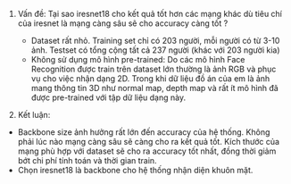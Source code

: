 1. Vấn đề: Tại sao iresnet18 cho kết quả tốt hơn các mạng khác dù tiêu chí của iresnet là mạng càng sâu sẽ cho accuracy càng tốt ?
    - Dataset rất nhỏ. Training set chỉ có 203 người, mỗi người có từ 3-10 ảnh. Testset có tổng cộng tất cả 237 người (khác với 203 người kia)
    - Không sử dụng mô hình pre-trained: Do các mô hình Face Recognition được train trên dataset lớn thường là ảnh RGB và phục vụ cho việc nhận dạng 2D. Trong khi dữ liệu đồ án của em là ảnh mang thông tin 3D như normal map, depth map và rất ít mô hình đã được pre-trained với tập dữ liệu dạng này.

2. Kết luận: 
- Backbone size ảnh hưởng rất lớn đến accuracy của hệ thống. Không phải lúc nào mạng càng sâu sẽ càng cho ra kết quả tốt. Kích thước của mạng phù hợp với dataset sẽ cho ra accuracy tốt nhất, đồng thời giảm bớt chi phí tính toán và thời gian train.
- Chọn iresnet18 là backbone cho hệ thống nhận diện khuôn mặt.